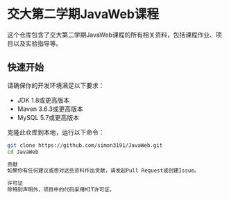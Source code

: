 # 交大第二学期JavaWeb课程

这个仓库包含了交大第二学期JavaWeb课程的所有相关资料，包括课程作业、项目以及实验指导等。

## 快速开始

请确保你的开发环境满足以下要求：
- JDK 1.8或更高版本
- Maven 3.6.3或更高版本
- MySQL 5.7或更高版本

克隆此仓库到本地，运行以下命令：

```bash
git clone https://github.com/simon3191/JavaWeb.git
cd JavaWeb

贡献
如果你有任何建议或想对这些资料作出贡献，请发起Pull Request或创建Issue。

许可证
除特别声明外，项目中的代码采用MIT许可证。
